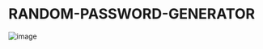 # RANDOM-PASSWORD-GENERATOR

![image](https://github.com/user-attachments/assets/2620fc73-472f-40e6-b9c5-fc7e207a9fa9)
